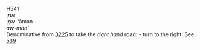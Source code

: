 <body>
  <p>H541<br>  אמן  <br> אָמַן  ‎  ‘âman  <br><i>aw-man‘ </i><br>Denominative from <a href="h3225.htm">3225</a>  to take the <i>right</i> <i>hand</i> road: - turn to the right. See <a href="h0539.htm">539</a> <br></p>
 </body>